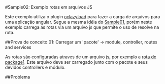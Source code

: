 ﻿#Sample02: Exemplo rotas em arquivos JS

Este exemplo utiliza o plugin [oclazyload](https://oclazyload.readme.io/) para fazer a carga de arquivos para uma aplicação angular.
Segue a mesma idéia do [Sample01](https://github.com/stisociety/angular-oclazyload-samples/tree/master/src/oclazyload_sample_01), porém neste exemplo carrega as rotas via um arquivo js que permite o uso de resolve na rota.

##Prova de conceito 01: Carregar um 'pacote' -> module, controller, routes and services

As rotas são configuradas atraves de um arquivo js, por exemplo a [rota do package1](https://github.com/stisociety/angular-oclazyload-samples/blob/master/src/oclazyload_sample_02/wwwroot/app/package1/package1.routes.js). Este arquivo deve ser carregado junto com o pacote e seus devidos controllers e módulo.

##Problema

